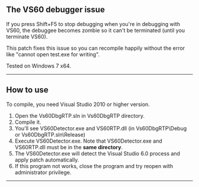 
## The VS60 debugger issue
If you press Shift+F5 to stop debugging when you're in debugging with VS60,
the debuggee becomes zombie so it can't be terminated (until you terminate VS60).

This patch fixes this issue so you can recompile happily without the error like "cannot open test.exe for writing".

Tested on Windows 7 x64.

---

## How to use

To compile, you need Visual Studio 2010 or higher version.

1. Open the Vs60DbgRTP.sln in Vs60DbgRTP directory.
2. Compile it.
3. You'll see VS60Detector.exe and VS60RTP.dll (in Vs60DbgRTP\Debug or Vs60DbgRTP.sln\Release)
4. Execute VS60Detector.exe. Note that VS60Detector.exe and VS60RTP.dll must be in the **same directory**.
5. The VS60Detector.exe will detect the Visual Studio 6.0 process and apply patch automatically.
6. If this program not works, close the program and try reopen with administrator privilege.

---
